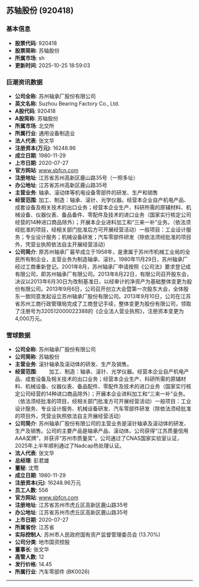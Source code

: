 ## 苏轴股份 (920418)

### 基本信息

- **股票代码**: 920418
- **股票简称**: 苏轴股份
- **所属市场**: sh
- **更新时间**: 2025-10-25 18:59:03

### 巨潮资讯数据

- **公司全称**: 苏州轴承厂股份有限公司
- **英文名称**: Suzhou Bearing Factory Co., Ltd.
- **A股代码**: 920418
- **A股简称**: 苏轴股份
- **所属市场**: 北交所
- **所属行业**: 通用设备制造业
- **法人代表**: 张文华
- **注册资本(万元)**: 16248.96
- **成立日期**: 1980-11-29
- **上市日期**: 2020-07-27
- **官方网站**: www.sbfcn.com
- **注册地址**: 江苏省苏州高新区鹿山路35号（一照多址）
- **办公地址**: 江苏省苏州高新区鹿山路35号
- **主营业务**: 轴承、滚动体等机电设备零部件的研发、生产和销售
- **经营范围**: 加工、制造：轴承、滚针、光学仪器。经营本企业自产机电产品、成套设备及相关技术的出口业务；经营本企业生产、科研所需的原辅材料、机械设备、仪器仪表、备品备件、零配件及技术的进口业务（国家实行核定公司经营的14种进口商品除外）；开展本企业进料加工和“三来一补”业务。（依法须经批准的项目，经相关部门批准后方可开展经营活动）一般项目：工业设计服务；专业设计服务；机械设备研发；汽车零部件研发（除依法须经批准的项目外，凭营业执照依法自主开展经营活动）
- **公司简介**: 原苏州轴承厂最早成立于1958年，是隶属于苏州市机械工业局的全民所有制企业，主营业务为制造轴承、滚针。1980年11月29日，苏州轴承厂经过工商重新登记。2001年8月，苏州轴承厂申请按照《公司法》要求登记成有限公司，即苏州轴承厂有限公司。2013年8月22日，有限公司召开股东会，决议以2013年6月30日为改制基准日，以经审计的净资产为基础整体变更为股份有限公司。2013年9月6日，公司召开创立大会暨第一次股东大会，全体股东一致同意发起设立苏州轴承厂股份有限公司。2013年9月10日，公司在江苏省苏州工商行政管理局完成了工商登记手续，整体变更为股份有限公司，领取了注册号为320512000022388的《企业法人营业执照》，注册资本变更为4,000万元。

### 雪球数据

- **公司全称**: 苏州轴承厂股份有限公司
- **公司简称**: 苏轴股份
- **主营业务**: 滚针轴承及滚动体的研发、生产及销售。
- **经营范围**: 　　加工、制造：轴承、滚针、光学仪器。经营本企业自产机电产品、成套设备及相关技术的出口业务；经营本企业生产、科研所需的原辅材料、机械设备、仪器仪表、备品配件、零配件及技术的进口业务（国家实行核定公司经营的14种进口商品除外）；开展本企业进料加工和“三来一补”业务。（依法须经批准的项目，经相关部门批准方可开展经营活动）一般项目：工业设计服务、专业设计服务、机械设备研发、汽车零部件研发（除依法须经批准的项目外，凭营业执照依法自主开展经营活动）
- **公司简介**: 苏州轴承厂股份有限公司的主营业务是滚针轴承及滚动体的研发、生产及销售。公司的主要产品是轴承产品、滚动体。公司获得“江苏质量信用AAA奖牌”，并获评“苏州市质量奖”。公司通过了CNAS国家实验室认证，2025年上半年顺利通过了Nadcap热处理认证。
- **法人代表**: 张文华
- **总经理**: 彭君雄
- **董秘**: 沈莺
- **成立日期**: 1980-11-29
- **注册资本(元)**: 16248.96万元
- **员工人数**: 556
- **官方网站**: www.sbfcn.com
- **注册地址**: 江苏省苏州市虎丘区高新区鹿山路35号
- **办公地址**: 江苏省苏州市虎丘区高新区鹿山路35号
- **上市日期**: 2020-07-27
- **所属省份**: 江苏省
- **实际控制人**: 苏州市人民政府国有资产监督管理委员会 (13.70%)
- **公司分类**: 地市国资控股
- **董事长**: 张文华
- **高管人数**: 12
- **发行价格**: 14.45
- **所属行业**: 汽车零部件 (BK0026)

---